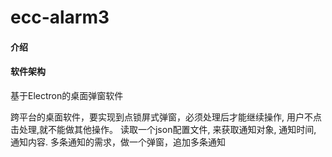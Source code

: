 # ecc-alarm3

#### 介绍

#### 软件架构

基于Electron的桌面弹窗软件

跨平台的桌面软件，要实现到点锁屏式弹窗，必须处理后才能继续操作, 用户不点击处理,就不能做其他操作。
读取一个json配置文件, 来获取通知对象, 通知时间, 通知内容.
多条通知的需求，做一个弹窗，追加多条通知

<!-- #### 安装教程

1.  xxxx
2.  xxxx
3.  xxxx

#### 使用说明

1.  xxxx
2.  xxxx
3.  xxxx -->
